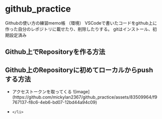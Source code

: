 # github_practice
Githubの使い方の練習memo帳
（環境）
VSCodeで書いたコードをgithub上に作った自分のレポジトリに載せたり、削除したりする。
gitはインストール、初期設定済み

## Github上でRepositoryを作る方法
## Github上のRepositoryに初めてローカルからpushする方法
  <ul>
    <li>
      アクセストークンを取ってくる
      ![image](https://github.com/mickylan2367/github_practice/assets/83509964/f9767137-f8c6-4eb6-bd07-12bd44a94c09)
    </li>
    <li>
      
    </li>
      
  </ul>
  <ul>
      
  </ul>
